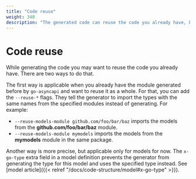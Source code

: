 ```yaml
---
title: "Code reuse"
weight: 340
description: "The generated code can reuse the code you already have, both locally and from the external modules"
---
```


# Code reuse

While generating the code you may want to reuse the code you already have. There are two ways to do that.

The first way is applicable when you already have the module generated before by `go-asyncapi` and want
to reuse it as a whole. For that, you can add the `--reuse-*` flags. They tell the generator to import the types 
with the same names from the specified modules instead of generating. For example:

* `--reuse-models-module github.com/foo/bar/baz` imports the models from the **github.com/foo/bar/baz** module.
* `--reuse-models-module mymodels` imports the models from the **mymodels** module in the same package.

Another way is more precise, but applicable only for models for now. The `x-go-type` extra field in a model definition 
prevents the generator from generating the type for this model and uses the specified type instead. See 
[model article]({{< relref "/docs/code-structure/model#x-go-type" >}}).